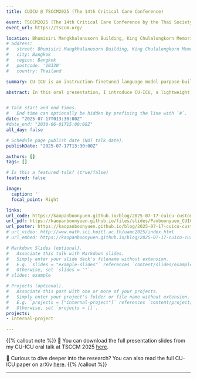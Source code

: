 ```yaml
---
title: CUICU @ TSCCM2025 (The 14th Critical Care Conference)

event: TSCCM2025 (The 14th Critical Care Conference by the Thai Society of Critical Care Medicine)
event_url: https://tsccm.org/

location: Bhumisiri Mangkhalanusorn Building, King Chulalongkorn Memorial Hospital, Bangkok, Thailand
# address:
#   street: Bhumisiri Mangkhalanusorn Building, King Chulalongkorn Memorial Hospital
#   city: Bangkok
#   region: Bangkok
#   postcode: '10330'
#   country: Thailand

summary: CU-ICU is an instruction-finetuned language model purpose-built for Thai ICU practitioners. In this talk, I present its architecture based on T5, fine-tuned via lightweight methods like LoRA, AdaLoRA, and IA3. The model integrates clinical guidelines (e.g., Surviving Sepsis Campaign) into its reasoning and shows strong potential as an AI assistant for frontline doctors, enabling faster and more accurate decision-making in critical care environments.

abstract: In this oral presentation, I introduce CU-ICU, a lightweight, instruction-finetuned language model customized for intensive care units (ICUs) in Thailand. The model is built upon the T5 architecture and optimized using parameter-efficient fine-tuning techniques including LoRA, AdaLoRA, and IA3. CU-ICU is designed to handle real-world prompts from ICU scenarios (e.g., hypotension, sepsis, ventilator settings), aligning its responses with medical guidelines such as the Surviving Sepsis Campaign. I also discuss its motivation—built from personal passion rather than funding—and the model’s ability to synthesize multiple clinical signals into coherent, actionable advice. Evaluation shows promising accuracy, and feedback from clinicians attending the session confirms its relevance and usefulness. This work represents a step toward human-AI collaboration in Thai healthcare, enabling clinicians to focus more on patients and less on repetitive decision support queries.


# Talk start and end times.
#   End time can optionally be hidden by prefixing the line with `#`.
date: "2025-07-17T013:30:00Z"
#date_end: "2030-06-01T15:00:00Z"
all_day: false

# Schedule page publish date (NOT talk date).
publishDate: "2025-07-17T13:30:00Z"

authors: []
tags: []

# Is this a featured talk? (true/false)
featured: false

image:
  caption: ''
  focal_point: Right

links:
url_code: https://kaopanboonyuen.github.io/blog/2025-07-17-cuicu-customizing-unsupervised-instruction-finetuned-language-models/
url_pdf: https://kaopanboonyuen.github.io/files/slides/Panboonyuen_CUICU_TSCCM2025_Slide.pdf
url_poster: https://kaopanboonyuen.github.io/blog/2025-07-17-cuicu-customizing-unsupervised-instruction-finetuned-language-models/
# url_video: http://www.math.sci.kmitl.ac.th/uamc2025/index.html
# url_embed: https://kaopanboonyuen.github.io/blog/2025-07-17-cuicu-customizing-unsupervised-instruction-finetuned-language-models/

# Markdown Slides (optional).
#   Associate this talk with Markdown slides.
#   Simply enter your slide deck's filename without extension.
#   E.g. `slides = "example-slides"` references `content/slides/example-slides.md`.
#   Otherwise, set `slides = ""`.
# slides: example

# Projects (optional).
#   Associate this post with one or more of your projects.
#   Simply enter your project's folder or file name without extension.
#   E.g. `projects = ["internal-project"]` references `content/project/deep-learning/index.md`.
#   Otherwise, set `projects = []`.
projects:
- internal-project

---
```


{{% callout note %}}
🎤 You can download the full presentation slides from my CU-ICU oral talk at TSCCM 2025 [here](https://kaopanboonyuen.github.io/files/slides/Panboonyuen_CUICU_TSCCM2025_Slide.pdf).

📄 Curious to dive deeper into the research? You can also read the full CU-ICU paper on arXiv [here](https://kaopanboonyuen.github.io/files/paper/Panboonyuen_CUICU_TSCCM2025_arXiv.pdf).
{{% /callout %}}

---